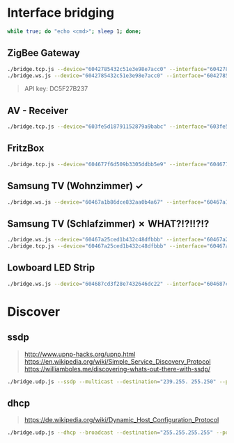 # Interface bridging

```sh
while true; do "echo <cmd>"; sleep 1; done;
```

## ZigBee Gateway
```sh
./bridge.tcp.js --device="6042785432c51e3e98e7acc0" --interface="6042785432c51e3e98e7acc1" 
./bridge.ws.js --device="6042785432c51e3e98e7acc0" --interface="6042785432c51e3e98e7acc2"
```
> API key: DC5F27B237

## AV - Receiver
```sh
./bridge.tcp.js --device="603fe5d18791152879a9babc" --interface="603fe5d18791152879a9babd"
```

## FritzBox
```sh
./bridge.tcp.js --device="604677f6d509b3305ddbb5e9" --interface="604677f6d509b3305ddbb5ea"
```

## Samsung TV (Wohnzimmer) ✓
```sh
./bridge.ws.js --device="60467a1b86dce832aa0b4a67" --interface="60467a1b86dce832aa0b4a68"
```

## Samsung TV (Schlafzimmer) ✗ WHAT?!?!!?!?
```sh
./bridge.ws.js --device="60467a25ced1b432c48dfbbb" --interface="60467a25ced1b432c48dfbbc"
./bridge.tcp.js --device="60467a25ced1b432c48dfbbb" --interface="60467a25ced1b432c48dfbbc"
```

## Lowboard LED Strip
```sh
./bridge.ws.js --device="604687cd3f28e7432646dc22" --interface="604687cd3f28e7432646dc23"
```


# Discover
## ssdp
> http://www.upnp-hacks.org/upnp.html
> https://en.wikipedia.org/wiki/Simple_Service_Discovery_Protocol
> https://williamboles.me/discovering-whats-out-there-with-ssdp/
```sh
./bridge.udp.js --ssdp --multicast --destination="239.255. 255.250" --port="1900" --url=http://localhost:8080/api/ssdp
```

## dhcp
> https://de.wikipedia.org/wiki/Dynamic_Host_Configuration_Protocol
```sh
./bridge.udp.js --dhcp --broadcast --destination="255.255.255.255" --port="67" --url=http://localhost:8080/api/discover/dhcp
```